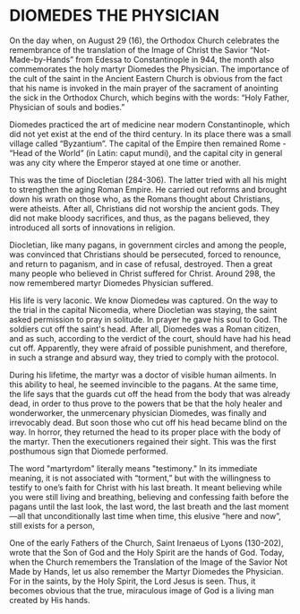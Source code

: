 # DIOMEDES THE PHYSICIAN

On the day when, on August 29 (16), the Orthodox Church celebrates the remembrance of the translation of the Image of Christ the Savior “Not- Made-by-Hands” from Edessa to Constantinople in 944, the month also commemorates the holy martyr Diomedes the Physician. The importance of the cult of the saint in the Ancient Eastern Church is obvious from the fact that his name is invoked in the main prayer of the sacrament of anointing the sick in the Orthodox Church, which begins with the words: “Holy Father, Physician of souls and bodies.”

Diomedes practiced the art of medicine near modern Constantinople, which did not yet exist at the end of the third century. In its place there was a small village called “Byzantium”. The capital of the Empire then remained Rome - “Head of the World” (in Latin: caput mundi), and the capital city in general was any city where the Emperor stayed at one time or another.

This was the time of Diocletian (284-306). The latter tried with all his might to strengthen the aging Roman Empire. He carried out reforms and brought down his wrath on those who, as the Romans thought about Christians, were atheists. After all, Christians did not worship the ancient gods. They did not make bloody sacrifices, and thus, as the pagans believed, they introduced all sorts of innovations in religion.

Diocletian, like many pagans, in government circles and among the people, was convinced that Christians should be persecuted, forced to renounce, and return to paganism, and in case of refusal, destroyed. Then a great many people who believed in Christ suffered for Christ. Around 298, the now remembered martyr Diomedes Physician suffered.

His life is very laconic. We know Diomedeы was captured. On the way to the trial in the capital Nicomedia, where Diocletian was staying, the saint asked permission to pray in solitude. In prayer he gave his soul to God. The soldiers cut off the saint's head. After all, Diomedes was a Roman citizen, and as such, according to the verdict of the court, should have had his head cut off. Apparently, they were afraid of possible punishment, and therefore, in such a strange and absurd way, they tried to comply with the protocol.

During his lifetime, the martyr was a doctor of visible human ailments. In this ability to heal, he seemed invincible to the pagans. At the same time, the life says that the guards cut off the head from the body that was already dead, in order to thus prove to the powers that be that the holy healer and wonderworker, the unmercenary physician Diomedes, was finally and irrevocably dead. But soon those who cut off his head became blind on the way. In horror, they returned the head to its proper place with the body of the martyr. Then the executioners regained their sight. This was the first posthumous sign that Diomede performed.

The word "martyrdom" literally means "testimony." In its immediate meaning, it is not associated with “torment,” but with the willingness to testify to one’s faith for Christ with his last breath. It meant believing while you were still living and breathing, believing and confessing faith before the pagans until the last look, the last word, the last breath and the last moment—all that unconditionally last time when time, this elusive “here and now”, still exists for a person,

One of the early Fathers of the Church, Saint Irenaeus of Lyons (130-202), wrote that the Son of God and the Holy Spirit are the hands of God. Today, when the Church remembers the Translation of the Image of the Savior Not Made by Hands, let us also remember the Martyr Diomedes the Physician. For in the saints, by the Holy Spirit, the Lord Jesus is seen. Thus, it becomes obvious that the true, miraculous image of God is a living man created by His hands.
